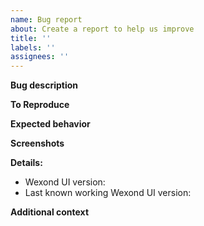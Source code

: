 ```yaml
---
name: Bug report
about: Create a report to help us improve
title: ''
labels: ''
assignees: ''
---
```


**Bug description**

<!-- A clear and concise description of what the bug is. -->

**To Reproduce**

<!-- Steps to reproduce the behavior -->

**Expected behavior**

<!-- A clear and concise description of what you expected to happen. -->

**Screenshots**

<!-- If applicable, add screenshots to help explain your problem. -->

**Details:**

- Wexond UI version:
- Last known working Wexond UI version:

**Additional context**

<!-- Add any other context about the problem here. -->
